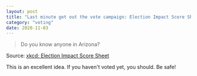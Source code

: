 ```yaml
---
layout: post
title: "Last minute get out the vote campaign: Election Impact Score Sheet"
category: "voting"
date: 2020-11-03
---
```


> Do you know anyone in Arizona?

Source: [xkcd: Election Impact Score Sheet](https://xkcd.com/2380/)

This is an excellent idea.  If you haven't voted yet, you should.  Be safe! 


